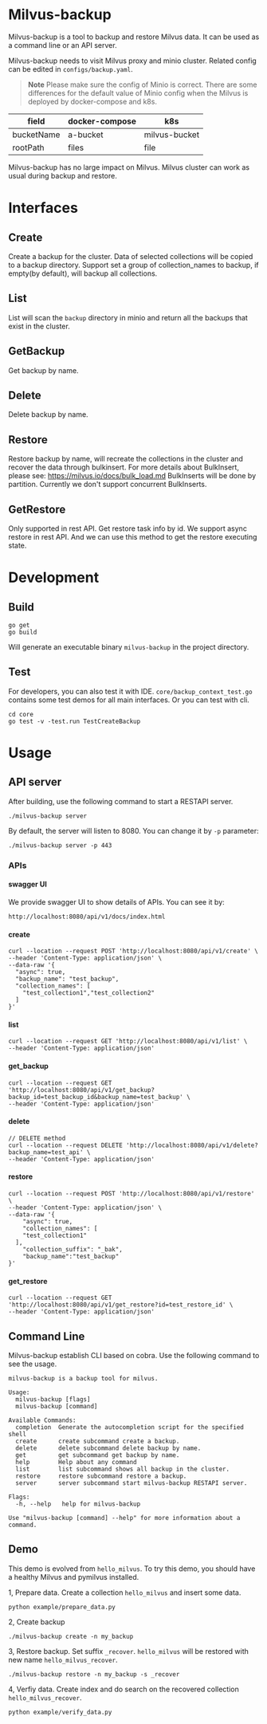 # Milvus-backup

Milvus-backup is a tool to backup and restore Milvus data. It can be used as a command line or an API server.

Milvus-backup needs to visit Milvus proxy and minio cluster. Related config can be edited in `configs/backup.yaml`. 
> **Note**
> Please make sure the config of Minio is correct. There are some differences for the default value of Minio config when the Milvus is deployed by docker-compose and k8s.

|field|docker-compose |k8s|
|---|---|---|
|bucketName|a-bucket|milvus-bucket|
|rootPath|files|file|

Milvus-backup has no large impact on Milvus. Milvus cluster can work as usual during backup and restore. 

# Interfaces

## Create
Create a backup for the cluster. Data of selected collections will be copied to a backup directory.
Support set a group of collection_names to backup, if empty(by default), will backup all collections.

## List
List will scan the `backup` directory in minio and return all the backups that exist in the cluster.

## GetBackup
Get backup by name.

## Delete
Delete backup by name.

## Restore
Restore backup by name, will recreate the collections in the cluster and recover the data through bulkinsert. For more details about BulkInsert, please see:
https://milvus.io/docs/bulk_load.md
BulkInserts will be done by partition. Currently we don't support concurrent BulkInserts.

## GetRestore
Only supported in rest API. Get restore task info by id. We support async restore in rest API. And we can use this method to get the restore executing state.

# Development

## Build

```
go get
go build
```
Will generate an executable binary `milvus-backup` in the project directory.

## Test

For developers, you can also test it with IDE. `core/backup_context_test.go` contains some test demos for all main interfaces.
Or you can test with cli.

```shell
cd core
go test -v -test.run TestCreateBackup
```

# Usage

## API server

After building, use the following command to start a RESTAPI server. 
```
./milvus-backup server
```
By default, the server will listen to 8080. You can change it by `-p` parameter:
```
./milvus-backup server -p 443
```

### APIs

#### swagger UI
We provide swagger UI to show details of APIs. You can see it by:

```
http://localhost:8080/api/v1/docs/index.html
```

#### create

```
curl --location --request POST 'http://localhost:8080/api/v1/create' \
--header 'Content-Type: application/json' \
--data-raw '{
  "async": true,
  "backup_name": "test_backup",
  "collection_names": [
    "test_collection1","test_collection2"
  ]
}'
```
#### list

```
curl --location --request GET 'http://localhost:8080/api/v1/list' \
--header 'Content-Type: application/json'
```

#### get_backup

```
curl --location --request GET 'http://localhost:8080/api/v1/get_backup?backup_id=test_backup_id&backup_name=test_backup' \
--header 'Content-Type: application/json'
```

#### delete

```
// DELETE method
curl --location --request DELETE 'http://localhost:8080/api/v1/delete?backup_name=test_api' \
--header 'Content-Type: application/json'
```

#### restore
```
curl --location --request POST 'http://localhost:8080/api/v1/restore' \
--header 'Content-Type: application/json' \
--data-raw '{
    "async": true,
    "collection_names": [
    "test_collection1"
  ],
    "collection_suffix": "_bak",
    "backup_name":"test_backup"
}'
```

#### get_restore
```
curl --location --request GET 'http://localhost:8080/api/v1/get_restore?id=test_restore_id' \
--header 'Content-Type: application/json'
```
## Command Line 

Milvus-backup establish CLI based on cobra. Use the following command to see the usage.

```
milvus-backup is a backup tool for milvus.

Usage:
  milvus-backup [flags]
  milvus-backup [command]

Available Commands:
  completion  Generate the autocompletion script for the specified shell
  create      create subcommand create a backup.
  delete      delete subcommand delete backup by name.
  get         get subcommand get backup by name.
  help        Help about any command
  list        list subcommand shows all backup in the cluster.
  restore     restore subcommand restore a backup.
  server      server subcommand start milvus-backup RESTAPI server.

Flags:
  -h, --help   help for milvus-backup

Use "milvus-backup [command] --help" for more information about a command.
```

## Demo

This demo is evolved from `hello_milvus`. To try this demo, you should have a healthy Milvus and pymilvus installed.

1, Prepare data. Create a collection `hello_milvus` and insert some data.

```
python example/prepare_data.py
```

2, Create backup

```
./milvus-backup create -n my_backup 
```

3, Restore backup. Set suffix `_recover`. `hello_milvus` will be restored with new name `hello_milvus_recover`. 
```
./milvus-backup restore -n my_backup -s _recover
```

4, Verfiy data. Create index and do search on the recovered collection `hello_milvus_recover`.

```
python example/verify_data.py
```
